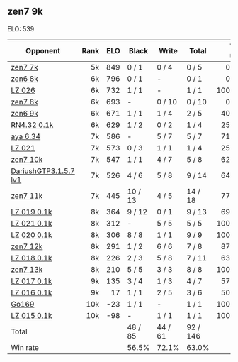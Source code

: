 ## zen7 9k ##

ELO: 539

Opponent | Rank | ELO | Black | Write | Total | Win rate
---------|-----:|----:|-------|-------|-------|-------:
[zen7 7k](zen7%207k.md) | 5k | 849 | 0 / 1 | 0 / 4 | 0 / 5 | 0.0%
[zen6 8k](zen6%208k.md) | 6k | 796 | 0 / 1 | - | 0 / 1 | 0.0%
[LZ 026](LZ%20026.md) | 6k | 732 | 1 / 1 | - | 1 / 1 | 100.0%
[zen7 8k](zen7%208k.md) | 6k | 693 | - | 0 / 10 | 0 / 10 | 0.0%
[zen6 9k](zen6%209k.md) | 6k | 671 | 1 / 1 | 1 / 4 | 2 / 5 | 40.0%
[RN4.32 0.1k](RN4.32%200.1k.md) | 6k | 629 | 1 / 2 | 0 / 2 | 1 / 4 | 25.0%
[aya 6.34](aya%206.34.md) | 7k | 586 | - | 5 / 7 | 5 / 7 | 71.4%
[LZ 021](LZ%20021.md) | 7k | 573 | 0 / 3 | 1 / 1 | 1 / 4 | 25.0%
[zen7 10k](zen7%2010k.md) | 7k | 547 | 1 / 1 | 4 / 7 | 5 / 8 | 62.5%
[DariushGTP3.1.5.7 lv1](DariushGTP3.1.5.7%20lv1.md) | 7k | 526 | 4 / 6 | 5 / 8 | 9 / 14 | 64.3%
[zen7 11k](zen7%2011k.md) | 7k | 445 | 10 / 13 | 4 / 5 | 14 / 18 | 77.8%
[LZ 019 0.1k](LZ%20019%200.1k.md) | 8k | 364 | 9 / 12 | 0 / 1 | 9 / 13 | 69.2%
[LZ 021 0.1k](LZ%20021%200.1k.md) | 8k | 312 | - | 5 / 5 | 5 / 5 | 100.0%
[LZ 020 0.1k](LZ%20020%200.1k.md) | 8k | 306 | 8 / 8 | 1 / 1 | 9 / 9 | 100.0%
[zen7 12k](zen7%2012k.md) | 8k | 291 | 1 / 2 | 6 / 6 | 7 / 8 | 87.5%
[LZ 018 0.1k](LZ%20018%200.1k.md) | 8k | 226 | 2 / 3 | 5 / 8 | 7 / 11 | 63.6%
[zen7 13k](zen7%2013k.md) | 8k | 210 | 5 / 5 | 3 / 3 | 8 / 8 | 100.0%
[LZ 017 0.1k](LZ%20017%200.1k.md) | 9k | 135 | 3 / 4 | 1 / 3 | 4 / 7 | 57.1%
[LZ 016 0.1k](LZ%20016%200.1k.md) | 9k | 17 | 1 / 1 | 2 / 5 | 3 / 6 | 50.0%
[Go169](Go169.md) | 10k | -23 | 1 / 1 | - | 1 / 1 | 100.0%
[LZ 015 0.1k](LZ%20015%200.1k.md) | 10k | -98 | - | 1 / 1 | 1 / 1 | 100.0%
Total | | | 48 / 85 | 44 / 61 | 92 / 146 | 
Win rate| | | 56.5% | 72.1% | 63.0% | 
